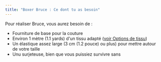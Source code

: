 ```yaml
---
title: "Boxer Bruce : Ce dont tu as besoin"
---
```


Pour réaliser Bruce, vous aurez besoin de :

- Fourniture de base pour la couture
- Environ 1 mètre (1.1 yards) d'un tissu adapté ([voir Options de tissu](/docs/patterns/bruce/fabric/))
- Un élastique assez large (3 cm (1.2 pouce) ou plus) pour mettre autour de votre taille
- Unu surjeteuse, bien que vous puissiez survivre sans
